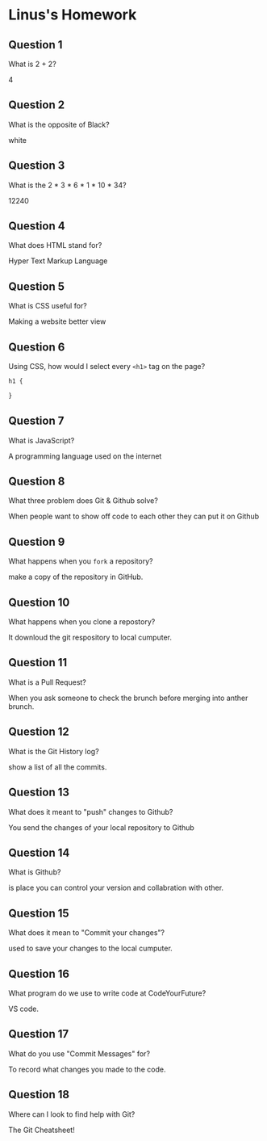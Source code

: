 # Linus's Homework

## Question 1

What is 2 + 2?

4

## Question 2

What is the opposite of Black?

white

## Question 3

What is the  2 * 3 * 6 * 1 * 10 * 34?

12240

## Question 4 

What does HTML stand for?

Hyper Text Markup Language

## Question 5

What is CSS useful for?

Making a website better view

## Question 6

Using CSS, how would I select every `<h1>` tag on the page?

```css
h1 {

}
```

## Question 7

What is JavaScript?

A programming language used on the internet

## Question 8

What three problem does Git & Github solve?

When people want to show off code to each other they can put it on Github

## Question 9

What happens when you `fork` a repository?

 make a copy of the repository in GitHub.



## Question 10 

What happens when you clone a repostory?

It downloud the git respository to local cumputer.

## Question 11

What is a Pull Request?

When you ask someone to check the brunch before merging into anther brunch.

## Question 12

What is the Git History log?

show a list of all the commits.

## Question 13

What does it meant to "push" changes to Github?

You send the changes of your local repository to Github

## Question 14

What is Github?

is place you can control your version and collabration with other.

## Question 15

What does it mean to "Commit your changes"?

used to save your changes to the local cumputer.

## Question 16

What program do we use to write code at CodeYourFuture?

VS code.

## Question 17

What do you use "Commit Messages" for?

To record what changes you made to the code.

## Question 18

Where can I look to find help with Git?

The Git Cheatsheet!
